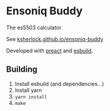 # Ensoniq Buddy

The es5503 calculator

See [ksherlock.github.io/ensoniq-buddy](ksherlock.github.io/ensoniq-buddy/)

Developed with [preact](https://github.com/preactjs/preact) and [esbuild](https://github.com/evanw/esbuild).

## Building

1. Install esbuild (and dependencies...)
2. Install yarn
3. `yarn install`
2. `make`
